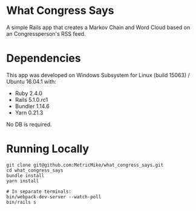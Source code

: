 # What Congress Says

A simple Rails app that creates a Markov Chain and Word Cloud based on an Congressperson's RSS feed.

# Dependencies

This app was developed on Windows Subsystem for Linux (build 15063) / Ubuntu 16.04.1 with:

* Ruby 2.4.0
* Rails 5.1.0.rc1
* Bundler 1.14.6
* Yarn 0.21.3

No DB is required.

# Running Locally

```
git clone git@github.com:MetricMike/what_congress_says.git
cd what_congress_says
bundle install
yarn install

# In separate terminals:
bin/webpack-dev-server --watch-poll
bin/rails s
```
